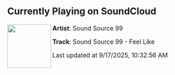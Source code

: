 ## Currently Playing on SoundCloud

[<img align="left" width="100" src="https://i1.sndcdn.com/artworks-il3xYKOeKEL2uzxx-5MynDg-t500x500.png">](https://soundcloud.com/dnzrecords/sound-source-99-feel-like)

**Artist**: Sound Source 99 

**Track**: Sound Source 99 - Feel Like

Last updated at 9/17/2025, 10:32:56 AM
